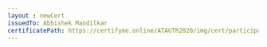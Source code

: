 ```yaml
--- 
layout : newCert 
issuedTo: Abhishek Mandilkar 
certificatePath: https://certifyme.online/ATAGTR2020/img/cert/participant/AbhishekMandilkar_41af2.png
--- 
```

